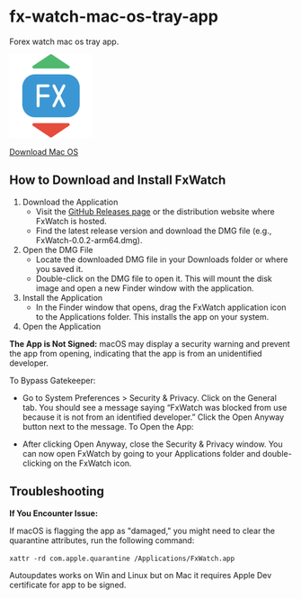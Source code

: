 # fx-watch-mac-os-tray-app

Forex watch mac os tray app.

<img src="https://github.com/primenumsdev/fx-watch-mac-os-tray-app/blob/main/forex.png" height="148">

[Download Mac OS](https://github.com/primenumsdev/fx-watch-mac-os-tray-app/releases/download/latest/FxWatch.dmg)

## How to Download and Install FxWatch
1. Download the Application
    - Visit the [GitHub Releases page](https://github.com/primenumsdev/fx-watch-mac-os-tray-app/releases) or the distribution website where FxWatch is hosted.
    - Find the latest release version and download the DMG file (e.g., FxWatch-0.0.2-arm64.dmg).
2. Open the DMG File
    - Locate the downloaded DMG file in your Downloads folder or where you saved it.
    - Double-click on the DMG file to open it. This will mount the disk image and open a new Finder window with the application.
3. Install the Application
    - In the Finder window that opens, drag the FxWatch application icon to the Applications folder. This installs the app on your system.
4. Open the Application


**The App is Not Signed:**
macOS may display a security warning and prevent the app from opening, indicating that the app is from an unidentified developer.

To Bypass Gatekeeper:

- Go to System Preferences > Security & Privacy.
Click on the General tab.
You should see a message saying “FxWatch was blocked from use because it is not from an identified developer.”
Click the Open Anyway button next to the message.
To Open the App:

- After clicking Open Anyway, close the Security & Privacy window.
You can now open FxWatch by going to your Applications folder and double-clicking on the FxWatch icon.

## Troubleshooting

**If You Encounter Issue:** 

If macOS is flagging the app as "damaged," you might need to clear the quarantine attributes, run the following command:

`xattr -rd com.apple.quarantine /Applications/FxWatch.app`

Autoupdates works on Win and Linux but on Mac it requires Apple Dev certificate for app to be signed.
